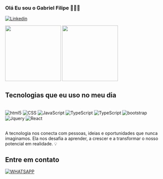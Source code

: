 ### Olá Eu sou o Gabriel Filipe 🙋🏽‍♂️



[![Linkedin](https://img.shields.io/badge/LinkedIn-0077B5?style=for-the-badge&logo=linkedin&logoColor=white)](https://www.linkedin.com/in/gabrielfilipedev/)


<img height="180em" src="https://github-readme-stats.vercel.app/api/top-langs/?username=gabrielfilipedev&layout=compact&langs_count=7&theme=dracula"/>    <img height="180em" src="https://github-readme-stats.vercel.app/api?username=gabrielfilipedev&show_icons=true&theme=dracula&include_all_commits=true&count_private=true"/>




## Tecnologias que eu uso no meu dia

<div style="display: inline_block"> <br/>
<img align="center" alt="html5" src="https://img.shields.io/badge/HTML-239120?style=for-the-badge&logo=html5&logoColor=white" />
<img align="center" alt="CSS" src="https://img.shields.io/badge/CSS-239120?&style=for-the-badge&logo=css3&logoColor=white" />
<img align="center" alt="JavaScript" src="https://img.shields.io/badge/JavaScript-323330?style=for-the-badge&logo=javascript&logoColor=F7DF1E" />
<img align="center" alt="TypeScript" src="https://img.shields.io/badge/TypeScript-007ACC?style=for-the-badge&logo=typescript&logoColor=white" />
<img align="center" alt="TypeScript" src="https://img.shields.io/badge/Vue.js-35495E?style=for-the-badge&logo=vue.js&logoColor=4FC08D" />
<img align="center" alt="bootstrap" src="https://img.shields.io/badge/Bootstrap-563D7C?style=for-the-badge&logo=bootstrap&logoColor=white" />
<img align="center" alt="Jquery" src="https://img.shields.io/badge/jQuery-0769AD?style=for-the-badge&logo=jquery&logoColor=white" />
<img align="center" alt="React" src="https://img.shields.io/badge/React-20232A?style=for-the-badge&logo=react&logoColor=61DAFB" />
</div><br/> 

A tecnologia nos conecta com pessoas, ideias e oportunidades que nunca imaginamos. Ela nos desafia a aprender, a crescer e a transformar o nosso potencial em realidade. 💡


## Entre em contato 

[![WHATSAPP](https://img.shields.io/badge/WhatsApp-25D366?style=for-the-badge&logo=whatsapp&logoColor=white)](https://wa.me/5511959801512/)


